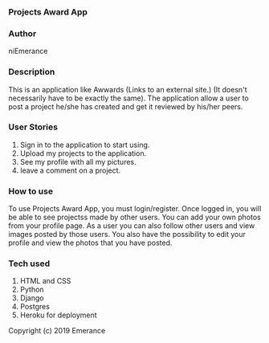 ### Projects Award App

###  Author
niEmerance

### Description
This is an application like Awwards (Links to an external site.) (It doesn't necessarily have to be exactly the same). The application allow a user to post a project he/she has created and get it reviewed by his/her peers.



### User Stories
1. Sign in to the application to start using.
2. Upload my projects to the application.
3. See my profile with all my pictures.
4. leave a comment on a project.

### How to use
To use Projects Award App, you must login/register. Once logged in, you will be able to see projectss made by other users.
You can add your own photos from your profile page.
As a user you can also follow other users and view images posted by those users.
You also have the possibility to edit your profile and view the photos that you have posted.


### Tech used
1. HTML and CSS
2. Python
3. Django
1. Postgres
1. Heroku for deployment

Copyright (c) 2019 Emerance